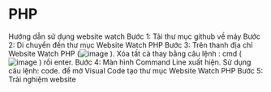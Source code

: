 # PHP
Hướng dẫn sử dụng website watch
Bước 1: Tải thư mục github về máy
Bước 2: Di chuyển đến thư mục Website Watch PHP
Bước 3: Trên thanh địa chỉ Website Watch PHP (![image](https://user-images.githubusercontent.com/84402319/199401779-2871a882-0d7f-4e7d-b143-a2ad25ad9c53.png)
). Xóa tất cả thay bằng câu lệnh : cmd (![image](https://user-images.githubusercontent.com/84402319/199401847-0cca0be4-5b71-468f-a099-40056e3d1d8f.png)
) rồi enter.
Bước 4: Màn hình Command Line  xuất hiện. Sử dụng câu lệnh: code.   để mở Visual Code tạo thư mục Website Watch PHP
Bước 5: Trải nghiệm website 
